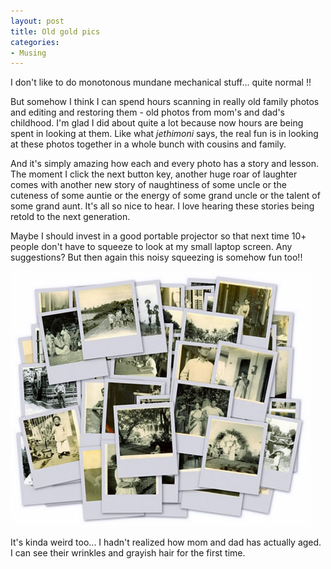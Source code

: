 ```yaml
---
layout: post
title: Old gold pics
categories:
- Musing
---
```


I don't like to do monotonous mundane mechanical stuff... quite normal !!

But somehow I think I can spend hours scanning in really old family photos and editing and restoring them - old photos from mom's and dad's childhood. I'm glad I did about quite a lot because now hours are being spent in looking at them. Like what _jethimoni_ says, the real fun is in looking at these photos together in a whole bunch with cousins and family.

And it's simply amazing how each and every photo has a story and lesson. The moment I click the next button key, another huge roar of laughter comes with another new story of naughtiness of some uncle or the cuteness of some auntie or the energy of some grand uncle or the talent of some grand aunt. It's all so nice to hear. I love hearing these stories being retold to the next generation.

Maybe I should invest in a good portable projector so that next time 10+ people don't have to squeeze to look at my small laptop screen. Any suggestions? But then again this noisy squeezing is somehow fun too!!

![](/img/collage1.jpg)

It's kinda weird too... I hadn't realized how mom and dad has actually aged. I can see their wrinkles and grayish hair for the first time.
